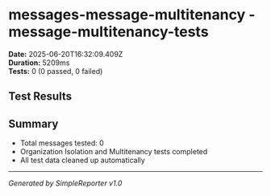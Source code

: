 # messages-message-multitenancy - message-multitenancy-tests

**Date:** 2025-06-20T16:32:09.409Z  
**Duration:** 5209ms  
**Tests:** 0 (0 passed, 0 failed)

## Test Results



## Summary

- Total messages tested: 0
- Organization Isolation and Multitenancy tests completed
- All test data cleaned up automatically

---
*Generated by SimpleReporter v1.0*
